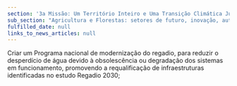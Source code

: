 ```yaml
---
section: '3a Missão: Um Território Inteiro e Uma Transição Climática Justa'
sub_section: "Agricultura e Florestas: setores de futuro, inovação, autonomia e investimento"
fulfilled_date: null
links_to_news_articles: null
---
```


Criar um Programa nacional de modernização do regadio, para reduzir o desperdício de água devido à obsolescência ou degradação dos sistemas em funcionamento, promovendo a requalificação de infraestruturas identificadas no estudo Regadio 2030;